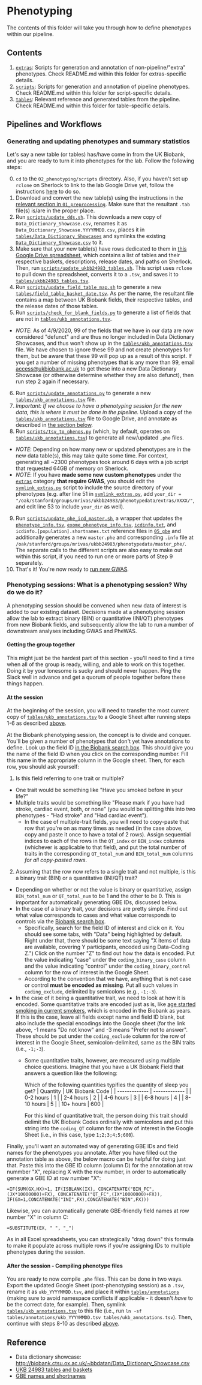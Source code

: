 # Phenotyping

The contents of this folder will take you through how to define phenotypes within our pipeline.

## Contents
1. [`extras`](https://github.com/rivas-lab/ukbb-tools/blob/master/02_phenotyping/extras): Scripts for generation and annotation of non-pipeline/"extra" phenotypes. Check README.md within this folder for extras-specific details. 
2. [`scripts`](https://github.com/rivas-lab/ukbb-tools/blob/master/02_phenotyping/scripts): Scripts for generation and annotation of pipeline phenotypes. Check README.md within this folder for script-specific details. 
3. [`tables`](https://github.com/rivas-lab/ukbb-tools/blob/master/02_phenotyping/tables): Relevant reference and generated tables from the pipeline. Check README.md  within this folder for table-specific details. 

## Pipelines and Workflows

### Generating and updating phenotypes and summary statistics

Let's say a new table (or tables) has/have come in from the UK Biobank, and you are ready to turn it into phenotypes for the lab. Follow the following steps:

0. `cd` to the `02_phenotyping/scripts` directory. Also, if you haven't set up `rclone` on Sherlock to link to the lab Google Drive yet, follow the instructions [here](https://github.com/rivas-lab/wiki/wiki/Google-Drive-Storage#21-upload-with-rclone) to do so.
1. Download and convert the new table(s) using the instructions in the [relevant section in `01_preprocessing`](https://github.com/rivas-lab/ukbb-tools/blob/master/01_preprocessing#unpackingdecryptingconverting-the-data). Make sure that the resultant `.tab` file(s) is/are in the proper place.
2. Run [`scripts/update_dds.sh`](https://github.com/rivas-lab/ukbb-tools/blob/master/02_phenotyping/scripts/update_dds.sh). This downloads a new copy of `Data_Dictionary_Showcase.csv`, renames it as `Data_Dictionary_Showcase.YYYYMMDD.csv`, places it in [`tables/Data_Dictionary_Showcases`](https://github.com/rivas-lab/ukbb-tools/tree/master/02_phenotyping/tables/Data_Dictionary_Showcases) and symlinks the existing [`Data_Dictionary_Showcase.csv`](https://github.com/rivas-lab/ukbb-tools/blob/master/02_phenotyping/tables/Data_Dictionary_Showcase.csv) to it.
3. Make sure that your new table(s) have rows dedicated to them in [this Google Drive spreadsheet](http://bit.ly/UKB24983_tables), which contains a list of tables and their respective baskets, descriptions, release dates, and paths on Sherlock. Then, run [`scripts/update_ukbb24983_tables.sh`](https://github.com/rivas-lab/ukbb-tools/blob/master/02_phenotyping/scripts/update_ukbb24983_tables.sh). This script uses `rclone` to pull down the spreadsheet, converts it to a `.tsv`, and saves it to [`tables/ukbb24983_tables.tsv`](https://github.com/rivas-lab/ukbb-tools/tree/master/02_phenotyping/tables/ukbb24983_tables.tsv).
4. Run [`scripts/update_field_table_map.sh`](https://github.com/rivas-lab/ukbb-tools/blob/master/02_phenotyping/scripts/update_field_table_map.sh) to generate a new [`tables/field_table_basket_date.tsv`](https://github.com/rivas-lab/ukbb-tools/blob/master/02_phenotyping/tables/field_table_basket_date.tsv). As per the name, the resultant file contains a map between UK Biobank fields, their respective tables, and the release dates of those tables.
5. Run [`scripts/check_for_blank_fields.py`](https://github.com/rivas-lab/ukbb-tools/blob/master/02_phenotyping/scripts/check_for_blank_fields.py) to generate a list of fields that are not in [`tables/ukb_annotations.tsv`](https://github.com/rivas-lab/ukbb-tools/blob/master/02_phenotyping/tables/ukb_annotations.tsv).
- *NOTE*: As of 4/9/2020, 99 of the fields that we have in our data are now considered "defunct" and are thus no longer included in Data Dictionary Showcases, and thus won't show up in the [`tables/ukb_annotations.tsv`](https://github.com/rivas-lab/ukbb-tools/blob/master/02_phenotyping/tables/ukb_annotations.tsv) file. We have chosen to ignore these 99 and not create phenotypes for them, but be aware that these 99 will pop up as a result of this script. If you get a number of missing phenotypes that is any more than 99, email access@ukbiobank.ac.uk to get these into a new Data Dictionary Showcase (or otherwise determine whether they are also defunct), then run step 2 again if necessary.
6. Run [`scripts/update_annotations.py`](https://github.com/rivas-lab/ukbb-tools/blob/master/02_phenotyping/scripts/update_annotations.py) to generate a new [`tables/ukb_annotations.tsv`](https://github.com/rivas-lab/ukbb-tools/blob/master/02_phenotyping/tables/ukb_annotations.tsv) file.
7. *Important: If we choose to have a phenotyping session for the new data, this is where it must be done in the pipeline.* Upload a copy of the [`tables/ukb_annotations.tsv`](https://github.com/rivas-lab/ukbb-tools/blob/master/02_phenotyping/tables/ukb_annotations.tsv) file to Google Drive, and annotate as described in [the section below](https://github.com/rivas-lab/ukbb-tools/tree/master/02_phenotyping#phenotyping-sessions-what-is-a-phenotyping-session-why-do-we-do-it).
8. Run [`scripts/tsv_to_phenos.py`](https://github.com/rivas-lab/ukbb-tools/blob/master/02_phenotyping/scripts/tsv_to_phenos.py) (which, by default, operates on [`tables/ukb_annotations.tsv`](https://github.com/rivas-lab/ukbb-tools/blob/master/02_phenotyping/tables/ukb_annotations.tsv)) to generate all new/updated `.phe` files.
- *NOTE*: Depending on how many new or updated phenotypes are in the new data table(s), this may take quite some time. For context, generating all ~2300 phenotypes took around 6 days with a job script that requested 64GB of memory on Sherlock.
- *NOTE*: If you have **made some new custom phenotypes** under the [`extras`](https://github.com/rivas-lab/ukbb-tools/tree/master/02_phenotyping/extras) category **that require GWAS**, you should edit the [`symlink_extras.py`](https://github.com/rivas-lab/ukbb-tools/blob/master/02_phenotyping/extras/symlink_extras.py) script to include the source directory of your phenotypes (e.g. after line 51 in [`symlink_extras.py`](https://github.com/rivas-lab/ukbb-tools/blob/master/02_phenotyping/extras/symlink_extras.py), add `your_dir = "/oak/stanford/groups/mrivas/ukbb24983/phenotypedata/extras/XXXX/"`, and edit line 53 to include `your_dir` as well).
9. Run [`scripts/update_phe_icd_master.sh`](https://github.com/rivas-lab/ukbb-tools/blob/master/02_phenotyping/scripts/update_phe_icd_master.sh), a wrapper that updates the [`phenotype_info.tsv`](https://github.com/rivas-lab/ukbb-tools/blob/master/05_gbe/phenotype_info.tsv), [`exome_phenotype_info.tsv`](https://github.com/rivas-lab/ukbb-tools/blob/master/05_gbe/exome_phenotype_info.tsv), [`icdinfo.txt`](https://github.com/rivas-lab/ukbb-tools/blob/master/05_gbe/icdinfo_white_british.txt), and `icdinfo.[population].shortnames.txt` reference files in [`05_gbe`](https://github.com/rivas-lab/ukbb-tools/tree/master/05_gbe) and additionally generates a new `master.phe` and corresponding `.info` file at `/oak/stanford/groups/mrivas/ukbb24983/phenotypedata/master_phe/`. The separate calls to the different scripts are also easy to make out within this script, if you need to run one or more parts of Step 9 separately.
10. That's it! You're now ready to [run new GWAS](https://github.com/rivas-lab/ukbb-tools/tree/master/04_gwas).

### Phenotyping sessions: What is a phenotyping session? Why do we do it?

A phenotyping session should be convened when new data of interest is added to our existing dataset. Decisions made at a phenotyping session allow the lab to extract binary (BIN) or quantitative (INI/QT) phenotypes from new Biobank fields, and subsequently allow the lab to run a number of downstream analyses including GWAS and PheWAS.

#### Getting the group together

This might just be the hardest part of this section - you'll need to find a time when all of the group is ready, willing, and able to work on this together. Doing it by your lonesome is sucky and should never happen. Ping the Slack well in advance and get a quorum of people together before these things happen.

#### At the session

At the beginning of the session, you will need to transfer the most current copy of [`tables/ukb_annotations.tsv`](https://github.com/rivas-lab/ukbb-tools/blob/master/02_phenotyping/tables/ukb_annotations.tsv) to a Google Sheet after running steps 1-6 as described [above](https://github.com/rivas-lab/ukbb-tools/tree/master/02_phenotyping#generating-and-updating-phenotypes-and-summary-statistics).

At the Biobank phenotyping session, the concept is to divide and conquer. You'll be given a number of phenotypes that don't yet have annotations to define. Look up the field ID [in the Biobank search box](http://biobank.ctsu.ox.ac.uk/crystal/search.cgi). This should give you the name of the field ID when you click on the corresponding number. Fill this name in the appropriate column in the Google sheet. Then, for each row, you should ask yourself:

1) Is this field referring to one trait or multiple? 
- One trait would be something like "Have you smoked before in your life?"
- Multiple traits would be something like "Please mark if you have had stroke, cardiac event, both, or none" (you would be splitting this into two phenotypes - "Had stroke" and "Had cardiac event").
    - In the case of multiple-trait fields, you will need to copy-paste that row that you're on as many times as needed (in the case above, copy and paste it once to have a total of 2 rows). Assign sequential indices to each of the rows in the `QT_index` or `BIN_index` columns (whichever is applicable to that field), and put the total number of traits in the corresponding `QT_total_num` and `BIN_total_num` columns *for all copy-pasted rows*.
  
2) Assuming that the row now refers to a single trait and not multiple, is this a binary trait (BIN) or a quantitative (INI/QT) trait? 
- Depending on whether or not the value is binary or quantitative, assign `BIN_total_num` or `QT_total_num` to be 1 and the other to be 0. This is important for automatically generating GBE IDs, discussed below.
- In the case of a binary trait, your decisions are pretty simple. Find out what value corresponds to cases and what value corresponds to controls via the [Biobank search box](http://biobank.ctsu.ox.ac.uk/crystal/search.cgi).
  - Specifically, search for the field ID of interest and click on it. You should see some tabs, with "Data" being highlighted by default. Right under that, there should be some text saying "X items of data are available, covering Y participants, encoded using Data-Coding Z.") Click on the number "Z" to find out how the data is encoded. Put the value indicating "case" under the `coding_binary_case` column and the value indicating "control" under the `coding_binary_control` column for the row of interest in the Google Sheet.
  - According to the convention that we have, anything that is not case or control **must be encoded as missing**. Put all such values in `coding_exclude`, delimited by semicolons (e.g., `-1;-3`).
- In the case of it being a quantitative trait, we need to look at how it is encoded. Some quantitative traits are encoded just as is, like [age started smoking in current smokers](http://biobank.ctsu.ox.ac.uk/crystal/field.cgi?id=3436), which is encoded in the Biobank as years. If this is the case, leave all fields except name and field ID blank, but also include the special encodings into the Google sheet (for the link above, -1 means "Do not know" and -3 means "Prefer not to answer". These should be put under the `coding_exclude` column for the row of interest in the Google Sheet, semicolon-delimited, same as the BIN traits (i.e., `-1;-3`).
  - Some quantitative traits, however, are measured using multiple choice questions. Imagine that you have a UK Biobank Field that answers a question like the following:
    
    Which of the following quantities typifies the quantity of sleep you get?
    | Quantity  | UK Biobank Code |
    | ------------- | ------------- |
    | 0-2 hours  | 1  |
    | 2-4 hours  | 2  |
    | 4-6 hours  | 3  |
    | 6-8 hours  | 4  |
    | 8-10 hours  | 5  |
    | 10+ hours  | 600  |

    For this kind of quantitative trait, the person doing this trait should delimit the UK Biobank Codes ordinally with semicolons and put this string into the `coding_QT` column for the row of interest in the Google Sheet (i.e., in this case, type `1;2;3;4;5;600`).

Finally, you'll want an automated way of generating GBE IDs and field names for the phenotypes you annotate. After you have filled out the annotation table as above, the below macro can be helpful for doing just that. Paste this into the GBE ID column (column D) for the annotation at row nummber "X", replacing X with the row number, in order to automatically generate a GBE ID at row number "X":

```{excel}
=IF(SUM(GX,HX)>1, IF(ISBLANK(IX), CONCATENATE("BIN_FC",(JX*10000000)+FX), CONCATENATE("QT_FC",(IX*10000000)+FX)), IF(GX=1,CONCATENATE("INI",FX),CONCATENATE("BIN",FX)))
```

Likewise, you can automatically generate GBE-friendly field names at row number "X" in column C:

```{excel}
=SUBSTITUTE(EX, " ", "_")
```

As in all Excel spreadsheets, you can strategically "drag down" this formula to make it populate across multiple rows if you're assigning IDs to multiple phenotypes during the session.
  
#### After the session - Compiling phenotype files
  
You are ready to now compile `.phe` files. This can be done in two ways. Export the updated Google Sheet (post-phenotyping session) as a `.tsv`, rename it as `ukb_YYYYMMDD.tsv`, and place it within [`tables/annotations`](https://github.com/rivas-lab/ukbb-tools/tree/master/02_phenotyping/tables/annotations) (making sure to avoid namespace conflicts if applicable - it doesn't *have* to be the correct date, for example). Then, symlink [`tables/ukb_annotations.tsv`](https://github.com/rivas-lab/ukbb-tools/blob/master/02_phenotyping/tables/ukb_annotations.tsv) to this file (i.e., run `ln -sf tables/annotations/ukb_YYYYMMDD.tsv tables/ukb_annotations.tsv`). Then, continue with steps 8-10 as described [above](https://github.com/rivas-lab/ukbb-tools/tree/master/02_phenotyping#generating-and-updating-phenotypes-and-summary-statistics).

## Reference

- Data dictionary showcase: http://biobank.ctsu.ox.ac.uk/~bbdatan/Data_Dictionary_Showcase.csv
- [UKB 24983 tables and baskets](https://docs.google.com/spreadsheets/d/1s4oIkxAdxAdJS_YFj6UDJ5Qjh7NvIZFjp7WYneiq94g/edit?usp=sharing)
- [GBE names and shortnames](https://docs.google.com/spreadsheets/d/1gwzS0SVZBSKkkHgsoqB5vHo5JpUeYYz8PK2RWrHEq3A/edit?usp=sharing)
